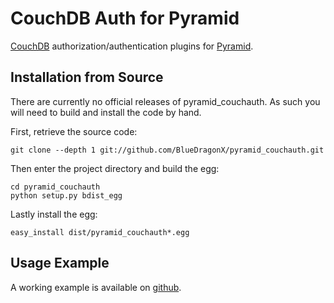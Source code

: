 
CouchDB Auth for Pyramid
========================

[CouchDB][1] authorization/authentication plugins for [Pyramid][2].


Installation from Source
------------------------

There are currently no official releases of pyramid_couchauth. As such you will need to build and install the code by hand.

First, retrieve the source code:

    git clone --depth 1 git://github.com/BlueDragonX/pyramid_couchauth.git

Then enter the project directory and build the egg:

    cd pyramid_couchauth
    python setup.py bdist_egg

Lastly install the egg:

    easy_install dist/pyramid_couchauth*.egg


Usage Example
-------------

A working example is available on [github][3].

[1]: http://couchdb.apache.org/									"CouchDB"
[2]: http://pylonsproject.org/									"Pyramid"
[3]: https://github.com/BlueDragonX/pyramid_couchauth_example/	"pyramid_couchauth_example"


